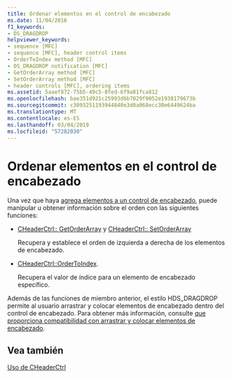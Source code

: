 ```yaml
---
title: Ordenar elementos en el control de encabezado
ms.date: 11/04/2016
f1_keywords:
- DS_DRAGDROP
helpviewer_keywords:
- sequence [MFC]
- sequence [MFC], header control items
- OrderToIndex method [MFC]
- DS_DRAGDROP notification [MFC]
- GetOrderArray method [MFC]
- SetOrderArray method [MFC]
- header controls [MFC], ordering items
ms.assetid: 5aaef872-75b5-49c5-8fed-6f9a81fca812
ms.openlocfilehash: bae351d921c25993d6b7029f9052e1938179673b
ms.sourcegitcommit: c3093251193944840e3d0a068ecc30e6449624ba
ms.translationtype: MT
ms.contentlocale: es-ES
ms.lasthandoff: 03/04/2019
ms.locfileid: "57282030"
---
```

# <a name="ordering-items-in-the-header-control"></a>Ordenar elementos en el control de encabezado

Una vez que haya [agrega elementos a un control de encabezado](../mfc/adding-items-to-the-header-control.md), puede manipular u obtener información sobre el orden con las siguientes funciones:

- [CHeaderCtrl:: GetOrderArray](../mfc/reference/cheaderctrl-class.md#getorderarray) y [CHeaderCtrl:: SetOrderArray](../mfc/reference/cheaderctrl-class.md#setorderarray)

   Recupera y establece el orden de izquierda a derecha de los elementos de encabezado.

- [CHeaderCtrl::OrderToIndex](../mfc/reference/cheaderctrl-class.md#ordertoindex).

   Recupera el valor de índice para un elemento de encabezado específico.

Además de las funciones de miembro anterior, el estilo HDS_DRAGDROP permite al usuario arrastrar y colocar elementos de encabezado dentro del control de encabezado. Para obtener más información, consulte [que proporciona compatibilidad con arrastrar y colocar elementos de encabezado](../mfc/providing-drag-and-drop-support-for-header-items.md).

## <a name="see-also"></a>Vea también

[Uso de CHeaderCtrl](../mfc/using-cheaderctrl.md)
